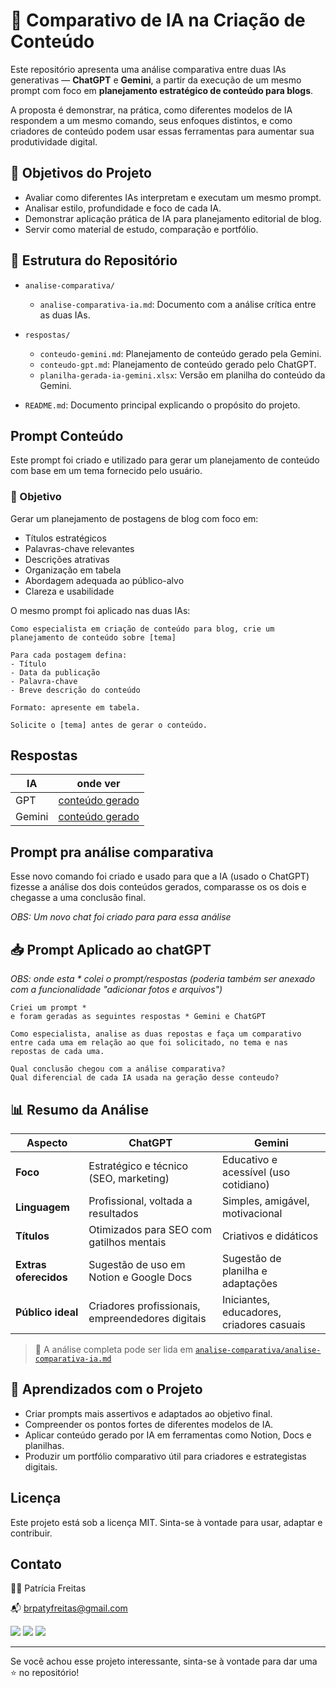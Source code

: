 # 🤖 Comparativo de IA na Criação de Conteúdo

Este repositório apresenta uma análise comparativa entre duas IAs generativas — **ChatGPT** e **Gemini**, a partir da execução de um mesmo prompt com foco em **planejamento estratégico de conteúdo para blogs**.

A proposta é demonstrar, na prática, como diferentes modelos de IA respondem a um mesmo comando, seus enfoques distintos, e como criadores de conteúdo podem usar essas ferramentas para aumentar sua produtividade digital.


## 🎯 Objetivos do Projeto

- Avaliar como diferentes IAs interpretam e executam um mesmo prompt.
- Analisar estilo, profundidade e foco de cada IA.
- Demonstrar aplicação prática de IA para planejamento editorial de blog.
- Servir como material de estudo, comparação e portfólio.


## 🧩 Estrutura do Repositório

- `analise-comparativa/`
  - `analise-comparativa-ia.md`: Documento com a análise crítica entre as duas IAs.
  
- `respostas/`
  - `conteudo-gemini.md`: Planejamento de conteúdo gerado pela Gemini.
  - `conteudo-gpt.md`: Planejamento de conteúdo gerado pelo ChatGPT.
  - `planilha-gerada-ia-gemini.xlsx`: Versão em planilha do conteúdo da Gemini.

- `README.md`: Documento principal explicando o propósito do projeto.


##  Prompt Conteúdo


Este prompt foi criado e utilizado para gerar um planejamento de conteúdo com base em um tema fornecido pelo usuário. 

### 🎯 Objetivo

Gerar um planejamento de postagens de blog com foco em:

- Títulos estratégicos
- Palavras-chave relevantes
- Descrições atrativas
- Organização em tabela
- Abordagem adequada ao público-alvo
- Clareza e usabilidade

O mesmo prompt foi aplicado nas duas IAs:

```
Como especialista em criação de conteúdo para blog, crie um planejamento de conteúdo sobre [tema]

Para cada postagem defina:
- Título
- Data da publicação
- Palavra-chave
- Breve descrição do conteúdo

Formato: apresente em tabela. 

Solicite o [tema] antes de gerar o conteúdo.
```

## Respostas

| IA |  onde ver|
|---|---|
| GPT|  [conteúdo gerado](./respostas/conteudo-gpt.md)|
| Gemini| [conteúdo gerado](./respostas/conteudo-gpt.md)|


## Prompt pra análise comparativa

Esse novo comando foi criado e usado para que a IA (usado o ChatGPT) fizesse a análise dos dois conteúdos gerados, comparasse os os dois e chegasse a uma conclusão final.

*OBS: Um novo chat foi criado para para essa análise*

## 📥 Prompt Aplicado ao chatGPT 

*OBS: onde esta * colei o prompt/respostas (poderia também ser anexado com a funcionalidade "adicionar fotos e arquivos")*

```
Criei um prompt *
e foram geradas as seguintes respostas * Gemini e ChatGPT

Como especialista, analise as duas repostas e faça um comparativo entre cada uma em relação ao que foi solicitado, no tema e nas repostas de cada uma. 

Qual conclusão chegou com a análise comparativa?
Qual diferencial de cada IA usada na geração desse conteudo?

```


## 📊 Resumo da Análise 


| Aspecto                      | ChatGPT                                         | Gemini                                                |
|-----------------------------|--------------------------------------------------|--------------------------------------------------------|
| **Foco**                    | Estratégico e técnico (SEO, marketing)           | Educativo e acessível (uso cotidiano)                 |
| **Linguagem**               | Profissional, voltada a resultados               | Simples, amigável, motivacional                       |
| **Títulos**                 | Otimizados para SEO com gatilhos mentais         | Criativos e didáticos                                 |
| **Extras oferecidos**       | Sugestão de uso em Notion e Google Docs          | Sugestão de planilha e adaptações                     |
| **Público ideal**           | Criadores profissionais, empreendedores digitais | Iniciantes, educadores, criadores casuais             |

> 📄 A análise completa pode ser lida em [`analise-comparativa/analise-comparativa-ia.md`](./analise-compartiva/analise-comparativa-ia.md)


## 🧠 Aprendizados com o Projeto

- Criar prompts mais assertivos e adaptados ao objetivo final.
- Compreender os pontos fortes de diferentes modelos de IA.
- Aplicar conteúdo gerado por IA em ferramentas como Notion, Docs e planilhas.
- Produzir um portfólio comparativo útil para criadores e estrategistas digitais.


## Licença

Este projeto está sob a licença MIT. Sinta-se à vontade para usar, adaptar e contribuir.

## Contato

👩‍💻 Patrícia Freitas

📬 brpatyfreitas@gmail.com
<div>
  <a href="https://www.linkedin.com/in/patyfreitasbr"><img src="https://img.shields.io/badge/LinkedIn-0077B5?style=for-the-badge&logo=linkedin&logoColor=white" target="_blank"></a></>
  <a href="https://www.instagram.com/patyfreitasbr"><img src="https://img.shields.io/badge/Instagram-E4405F?style=for-the-badge&logo=instagram&logoColor=white" target="_blank"></a></>
 <a href="https://www.youtube.com/@patyfreitasbr"><img src="https://img.shields.io/badge/YouTube-FF0000?style=for-the-badge&logo=youtube&logoColor=white" target="_blank"></a></>
</div> 

---
Se você achou esse projeto interessante, sinta-se à vontade para dar uma ⭐ no repositório!

